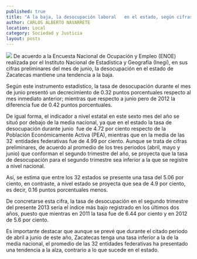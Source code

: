 ```yaml
---
published: true
title: "A la baja, la desocupación laboral   en el estado, según cifras de la ENOE"
author: CARLOS ALBERTO NAVARRETE
location: Local
category: Sociedad y Justicia
layout: posts
---
```


![](http://i.imgur.com/GOggdeom.jpg)
De acuerdo a la Encuesta Nacional de Ocupación y Empleo (ENOE) realizada por el Instituto Nacional de Estadística y Geografía (Inegi), en sus cifras preliminares del mes de junio, la desocupación en el estado de Zacatecas mantiene una tendencia a la baja.

Según este instrumento estadístico, la tasa de desocupación durante el mes de junio presentó un decrecimiento de 0.32 puntos porcentuales respecto al mes inmediato anterior; mientras que respecto a junio pero de 2012 la diferencia fue de 0.42 puntos porcentuales.

De igual forma, el indicador a nivel estatal en este sexto mes del año se situó por debajo de la media nacional, ya que en el estado la tasa de desocupación durante junio  fue de 4.72 por ciento respecto de la Población Económicamente Activa (PEA), mientras que en la media de las 32  entidades federativas fue de 4.99 por ciento.
Aunque se trata de cifras preliminares, de acuerdo al promedio de los tres periodos (abril, mayo y junio) que conforman el segundo trimestre del año, se proyecta que la tasa de desocupación para el segundo trimestre sea inferior a la que se registre a nivel nacional.

Así, se estima que entre los 32 estados se presente una tasa del 5.06 por ciento, en contraste, a nivel estado se proyecta que sea de 4.9 por ciento, es decir, 0.16 puntos porcentuales menos.

De concretarse esta cifra, la tasa de desocupación en el segundo trimestre del presente 2013 sería el índice más bajo registrado en los últimos dos años, puesto que mientras en 2011 la tasa fue de 6.44 por ciento y en 2012 de 5.6 por ciento.

Es importante destacar que aunque se prevé que durante el citado periodo de abril a junio de este año, Zacatecas tenga una tasa inferior a la de la media nacional, el promedio de las 32 entidades federativas ha presentado una tendencia a la alza, contrario a lo que sucede en el estado.
